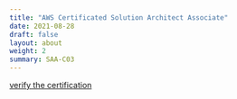 ```yaml
---
title: "AWS Certificated Solution Architect Associate"
date: 2021-08-28
draft: false
layout: about
weight: 2
summary: SAA-C03
---
```

[verify the certification](https://www.credly.com/badges/36a970eb-4047-4b53-8bec-cf795aaf405f/public_url)
